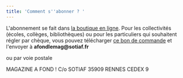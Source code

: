 ```yaml
---
title: 'Comment s''abonner ? '
---
```


L'abonnement se fait dans [la boutique en ligne](). Pour les collectivités (écoles, collèges, bibliothèques) ou pour les particuliers qui souhaitent régler par chèque, vous pouvez télécharger [ce bon de commande](https://afondlemag.github.io/bon-de-commande.pdf) et l'envoyer à **afondlemag\@sotiaf.fr**

ou par voie postale

MAGAZINE A FOND !
C/o SOTIAF
35909 RENNES CEDEX 9
